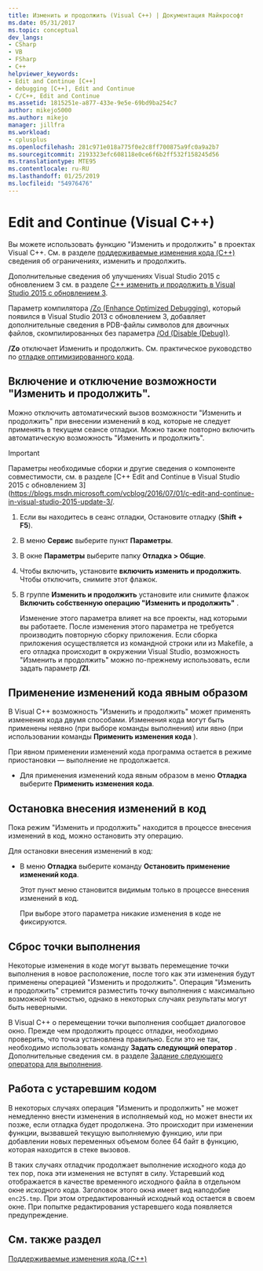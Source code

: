 ```yaml
---
title: Изменить и продолжить (Visual C++) | Документация Майкрософт
ms.date: 05/31/2017
ms.topic: conceptual
dev_langs:
- CSharp
- VB
- FSharp
- C++
helpviewer_keywords:
- Edit and Continue [C++]
- debugging [C++], Edit and Continue
- C/C++, Edit and Continue
ms.assetid: 1815251e-a877-433e-9e5e-69bd9ba254c7
author: mikejo5000
ms.author: mikejo
manager: jillfra
ms.workload:
- cplusplus
ms.openlocfilehash: 281c971e018a775f0e2c8ff700875a9fc0a9a2b7
ms.sourcegitcommit: 2193323efc608118e0ce6f6b2ff532f158245d56
ms.translationtype: MTE95
ms.contentlocale: ru-RU
ms.lasthandoff: 01/25/2019
ms.locfileid: "54976476"
---
```

# <a name="edit-and-continue-visual-c"></a>Edit and Continue (Visual C++)
Вы можете использовать функцию "Изменить и продолжить" в проектах Visual C++. См. в разделе [поддерживаемые изменения кода (C++)](../debugger/supported-code-changes-cpp.md) сведения об ограничениях, изменить и продолжить.
  
Дополнительные сведения об улучшениях Visual Studio 2015 с обновлением 3 см. в разделе [C++ изменить и продолжить в Visual Studio 2015 с обновлением 3](https://blogs.msdn.microsoft.com/vcblog/2016/07/01/c-edit-and-continue-in-visual-studio-2015-update-3/).  
  
 Параметр компилятора [/Zo (Enhance Optimized Debugging)](/cpp/build/reference/zo-enhance-optimized-debugging), который появился в Visual Studio 2013 с обновлением 3, добавляет дополнительные сведения в PDB-файлы символов для двоичных файлов, скомпилированных без параметра [/Od (Disable (Debug))](https://msdn.microsoft.com/library/aafb762y.aspx).  
  
 **/Zo** отключает Изменить и продолжить. См. практическое руководство по [ отладке оптимизированного кода](../debugger/how-to-debug-optimized-code.md).  
  
##  <a name="BKMK_Enable_or_disable_automatic_invocation_of_Edit_and_Continue"></a> Включение и отключение возможности "Изменить и продолжить".  
 Можно отключить автоматический вызов возможности "Изменить и продолжить" при внесении изменений в код, которые не следует применять в текущем сеансе отладки. Можно также повторно включить автоматическую возможность "Изменить и продолжить".

> [!IMPORTANT]
> Параметры необходимые сборки и другие сведения о компоненте совместимости, см. в разделе [C++ Edit and Continue в Visual Studio 2015 с обновлением 3] (https://blogs.msdn.microsoft.com/vcblog/2016/07/01/c-edit-and-continue-in-visual-studio-2015-update-3/.
  
1. Если вы находитесь в сеанс отладки, Остановите отладку (**Shift + F5**).

2. В меню **Сервис** выберите пункт **Параметры**.
  
3. В окне **Параметры** выберите папку **Отладка > Общие**.

4. Чтобы включить, установите **включить изменить и продолжить**. Чтобы отключить, снимите этот флажок.
  
5. В группе **Изменить и продолжить** установите или снимите флажок **Включить собственную операцию "Изменить и продолжить"** .  
  
   Изменение этого параметра влияет на все проекты, над которыми вы работаете. После изменения этого параметра не требуется производить повторную сборку приложения. Если сборка приложения осуществляется из командной строки или из Makefile, а его отладка происходит в окружении Visual Studio, возможность "Изменить и продолжить" можно по-прежнему использовать, если задать параметр **/ZI**.  
  
##  <a name="BKMK_How_to_apply_code_changes_explicitly"></a> Применение изменений кода явным образом  
 В Visual C++ возможность "Изменить и продолжить" может применять изменения кода двумя способами. Изменения кода могут быть применены неявно (при выборе команды выполнения) или явно (при использовании команды **Применить изменения кода** ).  
  
 При явном применении изменений кода программа остается в режиме приостановки — выполнение не продолжается.  
  
-   Для применения изменений кода явным образом в меню **Отладка** выберите **Применить изменения кода**.  
  
##  <a name="BKMK_How_to_stop_code_changes"></a> Остановка внесения изменений в код  
 Пока режим "Изменить и продолжить" находится в процессе внесения изменений в код, можно остановить эту операцию.  
  
 Для остановки внесения изменений в код:  
  
- В меню **Отладка** выберите команду **Остановить применение изменений кода**.  
  
  Этот пункт меню становится видимым только в процессе внесения изменений в код.  
  
  При выборе этого параметра никакие изменения в коде не фиксируются.  
  
##  <a name="BKMK_How_to_reset_the_point_of_execution"></a> Сброс точки выполнения  
 Некоторые изменения в коде могут вызвать перемещение точки выполнения в новое расположение, после того как эти изменения будут применены операцией "Изменить и продолжить". Операция "Изменить и продолжить" стремится разместить точку выполнения с максимально возможной точностью, однако в некоторых случаях результаты могут быть неверными.  
  
 В Visual C++ о перемещении точки выполнения сообщает диалоговое окно. Прежде чем продолжить процесс отладки, необходимо проверить, что точка установлена правильно. Если это не так, необходимо использовать команду **Задать следующий оператор** . Дополнительные сведения см. в разделе [Задание следующего оператора для выполнения](https://msdn.microsoft.com/library/y740d9d3.aspx#BKMK_Set_the_next_statement_to_execute).  
  
##  <a name="BKMK_How_to_work_with_stale_code"></a> Работа с устаревшим кодом  
 В некоторых случаях операция "Изменить и продолжить" не может немедленно внести изменения в исполняемый код, но может внести их позже, если отладка будет продолжена. Это происходит при изменении функции, вызвавшей текущую выполняемую функцию, или при добавлении новых переменных объемом более 64 байт в функцию, которая находится в стеке вызовов.  
  
 В таких случаях отладчик продолжает выполнение исходного кода до тех пор, пока эти изменения не вступят в силу. Устаревший код отображается в качестве временного исходного файла в отдельном окне исходного кода. Заголовок этого окна имеет вид наподобие `enc25.tmp`. При этом отредактированный исходный код остается в своем окне. При попытке редактирования устаревшего кода появляется предупреждение.  
  
## <a name="see-also"></a>См. также раздел  
 [Поддерживаемые изменения кода (C++)](../debugger/supported-code-changes-cpp.md)